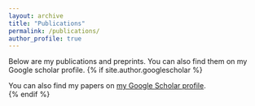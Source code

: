 ```yaml
---
layout: archive
title: "Publications"
permalink: /publications/
author_profile: true
---
```

Below are my publications and preprints. You can also find them on my Google scholar profile.
{% if site.author.googlescholar %}
  <div class="wordwrap">You can also find my papers on <a href="https://scholar.google.com/citations?user=Uph8rcwAAAAJ&hl=en&oi=ao">my Google Scholar profile</a>.</div>
{% endif %}

[//]: # ()
[//]: # ({% include base_path %})

[//]: # ()
[//]: # ({% for post in site.publications reversed %})

[//]: # (  {% include archive-single.html %})

[//]: # ({% endfor %})

